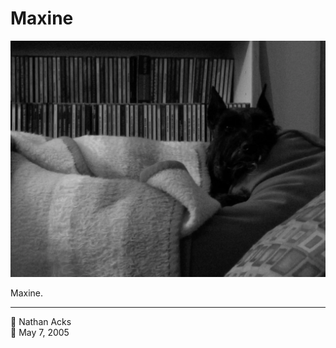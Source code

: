 # Maxine

![A black-and-white photograph of Maxine laying on the back of my folks’ loveseat in their house in Northglenn](assets/266eefa6549e6c81704a22d70c17a3de.webp)

Maxine.

- - - -

<span aria-hidden="true">👤</span> Nathan Acks  
<span aria-hidden="true">📅</span> May 7, 2005
